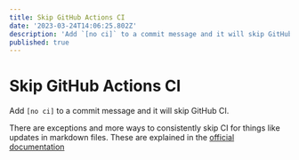 ```yaml
---
title: Skip GitHub Actions CI
date: '2023-03-24T14:06:25.802Z'
description: 'Add `[no ci]` to a commit message and it will skip GitHub CI.'
published: true
---
```


# Skip GitHub Actions CI

Add `[no ci]` to a commit message and it will skip GitHub CI.

There are exceptions and more ways to consistently skip CI for things like updates in markdown files. These are explained in the [official documentation](https://docs.github.com/en/actions/managing-workflow-runs/skipping-workflow-runs "")
